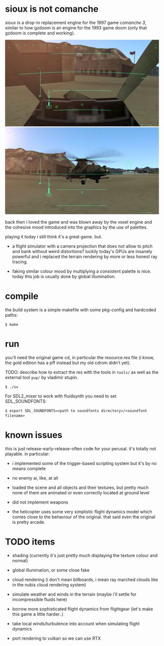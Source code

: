 # sioux is not comanche

sioux is a drop-in replacement engine for the 1997 game *comanche 3*, similar
to how gzdoom is an engine for the 1993 game doom (only that gzdoom is complete
and working).

![](screenshots/screenshot0.jpg)
![](screenshots/screenshot1.jpg)

back then i loved the game and was blown away by the voxel engine
and the cohesive mood introduced into the graphics by the use of
palettes.

playing it today i still think it's a great game. but.

* a flight simulator with a camera projection that does not allow to pitch and
  bank without weird distortions? luckily today's GPUs are insanely powerful and
  i replaced the terrain rendering by more or less honest ray tracing.

* faking similar colour mood by multiplying a consistent palette is nice.
  today this job is usually done by global illumination.

# compile

the build system is a simple makefile with some pkg-config and hardcoded paths:

```
$ make
```


# run

you'll need the original game cd, in particular the resource.res file (i know,
the gold edition has a pff instead but my old cdrom didn't yet).

TODO: describe how to extract the res with the tools in ```tools/``` as
well as the external tool ```pup/``` by vladimir stupin.

```
$ ./sx
```

For SDL2_mixer to work with fluidsynth you need to set SDL_SOUNDFONTS:

```
$ export SDL_SOUNDFONTS=<path to soundfonts directory>/<soundfont filename>
```

# known issues

this is just release-early-release-often code for your perusal. it's totally
not playable. in particular:

* i implemented some of the trigger-based scripting system but it's by no means complete

* no enemy ai, like, at all

* loaded the scene and all objects and their textures, but pretty much none of
them are animated or even correctly located at ground level

* did not implement weapons

* the helicopter uses some very simplistic flight dynamics model which comes
close to the behaviour of the original. that said even the
original is pretty arcade.


# TODO items

* shading (currently it's just pretty much displaying the texture colour and normal)

* global illumination, or some close fake

* cloud rendering (i don't mean billboards, i mean ray marched clouds like in the nubis cloud rendering system)

* simulate weather and winds in the terrain (maybe i'll settle for incompressible fluids here)

* borrow more sophisticated flight dynamics from flightgear (let's make this game a little harder..)

* take local winds/turbulence into account when simulating flight dynamics

* port rendering to vulkan so we can use RTX


